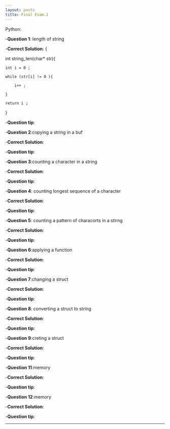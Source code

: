 ```yaml
---
layout: posts
title: Final Exam.1
---
```



Python:


-**Question 1**: length of string 

-**Correct Solution**:
{

int string_len(char* str){

    int i = 0 ;

    while (str[i] != 0 ){

        i++ ;

    }

    return i ; 

}


-**Question tip**: 

-**Question 2**:copying a string in a buf

-**Correct Solution**:

-**Question tip**:


-**Question 3**:counting a character in a string 

-**Correct Solution**:

-**Question tip**:


-**Question 4**: counting longest sequence of a character

-**Correct Solution**:

-**Question tip**:


-**Question 5**: counting a pattern of characorts in a stirng

-**Correct Solution**:

-**Question tip**:


-**Question 6**:applying a function

-**Correct Solution**:

-**Question tip**:


-**Question 7**:changing a struct

-**Correct Solution**:

-**Question tip**:


-**Question 8**: converting a struct to string

-**Correct Solution**:

-**Question tip**:


-**Question 9**:creting a struct

-**Correct Solution**:

-**Question tip**:


-**Question 11**:memory

-**Correct Solution**:

-**Question tip**:



-**Question 12**:memory

-**Correct Solution**:

-**Question tip**:


---

